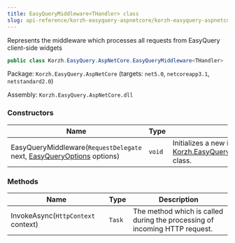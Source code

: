 ```yaml
---
title: EasyQueryMiddleware<THandler> class
slug: api-reference/korzh-easyquery-aspnetcore/korzh-easyquery-aspnetcore-namespace/easyquerymiddleware-thandler--class
---
```

Represents the middleware which processes all requests from EasyQuery client-side widgets
```csharp
public class Korzh.EasyQuery.AspNetCore.EasyQueryMiddleware<THandler>

```
Package: `Korzh.EasyQuery.AspNetCore` (targets: `net5.0`, `netcoreapp3.1`, `netstandard2.0`)

Assembly: `Korzh.EasyQuery.AspNetCore.dll`

### Constructors

| Name | Type | Description | 
| --- | --- | --- | 
| EasyQueryMiddleware(`RequestDelegate` next, [EasyQueryOptions](/api-reference/korzh-easyquery/korzh-easyquery-services-namespace/easyqueryoptions-class) options) | `void` | Initializes a new instance of the [Korzh.EasyQuery.AspNetCore.EasyQueryMiddleware](/api-reference/korzh-easyquery-aspnetcore/korzh-easyquery-aspnetcore-namespace/easyquerymiddleware-class) class. | 


### Methods

| Name | Type | Description | 
| --- | --- | --- | 
| InvokeAsync(`HttpContext` context) | `Task` | The method which is called during the processing of incoming HTTP request. |